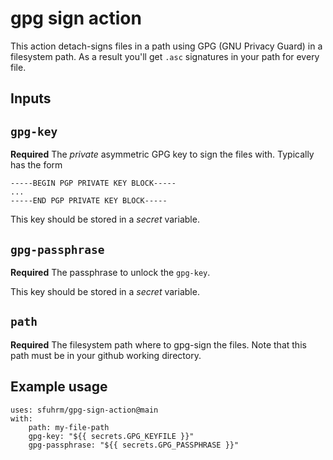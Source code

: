 # gpg sign action

This action detach-signs files in a path using GPG (GNU Privacy Guard) in a filesystem path.
As a result you'll get `.asc` signatures in your path for every file. 

## Inputs

## `gpg-key`

**Required** The *private* asymmetric GPG key to sign the files with.
Typically has the form

```
-----BEGIN PGP PRIVATE KEY BLOCK-----
...
-----END PGP PRIVATE KEY BLOCK-----
```

This key should be stored in a *secret* variable.

## `gpg-passphrase`

**Required** The passphrase to unlock the `gpg-key`.

This key should be stored in a *secret* variable.

## `path`

**Required** The filesystem path where to gpg-sign the files.
Note that this path must be in your github working directory.

## Example usage

```
uses: sfuhrm/gpg-sign-action@main
with:
    path: my-file-path
    gpg-key: "${{ secrets.GPG_KEYFILE }}"
    gpg-passphrase: "${{ secrets.GPG_PASSPHRASE }}"
```
